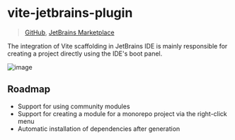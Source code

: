 # vite-jetbrains-plugin

<!-- Plugin description -->

> [GitHub](https://github.com/rxliuli/liuli-tools/tree/master/jetbrains-plugins/vite-jetbrains-plugin), [JetBrains Marketplace](https://plugins.jetbrains.com/plugin/16897)

The integration of Vite scaffolding in JetBrains IDE is mainly responsible for creating a project directly using the IDE's boot panel.

<!-- Plugin description end -->

![image](https://user-images.githubusercontent.com/24560368/133882346-b1e4e706-1c12-4094-86bd-447ef2075211.png)

## Roadmap

- Support for using community modules
- Support for creating a module for a monorepo project via the right-click menu
- Automatic installation of dependencies after generation
